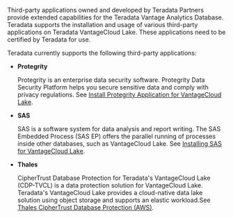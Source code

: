 Third-party applications owned and developed by Teradata Partners provide extended capabilities for the Teradata Vantage Analytics Database. Teradata supports the installation and usage of various third-party applications on Teradata VantageCloud Lake. These applications need to be certified by Teradata for use.

Teradata currently supports the following third-party applications:

-   **Protegrity**

    Protegrity is an enterprise data security software. Protegrity Data Security Platform helps you secure sensitive data and comply with privacy regulations. See [Install Protegrity Application for VantageCloud Lake](https://docs.teradata.com/access/sources/dita/topic?dita:topicPath=bdz1707141094808.dita&utm_source=console&utm_medium=iph).


-   **SAS**

    SAS is a software system for data analysis and report writing. The SAS Embedded Process (SAS EP) offers the parallel running of processes inside other databases, such as VantageCloud Lake. See [Installing SAS for VantageCloud Lake](https://docs.teradata.com/access/sources/dita/topic?dita:topicPath=xgb1712764452211.dita&utm_source=console&utm_medium=iph).


-   **Thales**

    CipherTrust Database Protection for Teradata's VantageCloud Lake (CDP-TVCL) is a data protection solution for VantageCloud Lake. Teradata's VantageCloud Lake provides a cloud-native data lake solution using object storage and supports an elastic workload.See [Thales CipherTrust Database Protection (AWS)](https://docs.teradata.com/access/sources/dita/topic?dita:topicPath=hrz1756139433997.dita).


